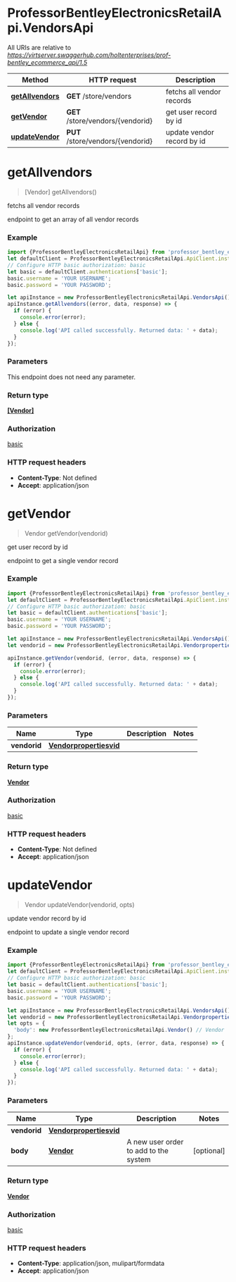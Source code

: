 # ProfessorBentleyElectronicsRetailApi.VendorsApi

All URIs are relative to *https://virtserver.swaggerhub.com/holtenterprises/prof-bentley_ecommerce_api/1.5*

Method | HTTP request | Description
------------- | ------------- | -------------
[**getAllvendors**](VendorsApi.md#getAllvendors) | **GET** /store/vendors | fetchs all vendor records
[**getVendor**](VendorsApi.md#getVendor) | **GET** /store/vendors/{vendorid} | get user record by id
[**updateVendor**](VendorsApi.md#updateVendor) | **PUT** /store/vendors/{vendorid} | update vendor record by id

<a name="getAllvendors"></a>
# **getAllvendors**
> [Vendor] getAllvendors()

fetchs all vendor records

endpoint to get an array of all vendor records

### Example
```javascript
import {ProfessorBentleyElectronicsRetailApi} from 'professor_bentley_electronics_retail_api';
let defaultClient = ProfessorBentleyElectronicsRetailApi.ApiClient.instance;
// Configure HTTP basic authorization: basic
let basic = defaultClient.authentications['basic'];
basic.username = 'YOUR USERNAME';
basic.password = 'YOUR PASSWORD';

let apiInstance = new ProfessorBentleyElectronicsRetailApi.VendorsApi();
apiInstance.getAllvendors((error, data, response) => {
  if (error) {
    console.error(error);
  } else {
    console.log('API called successfully. Returned data: ' + data);
  }
});
```

### Parameters
This endpoint does not need any parameter.

### Return type

[**[Vendor]**](Vendor.md)

### Authorization

[basic](../README.md#basic)

### HTTP request headers

 - **Content-Type**: Not defined
 - **Accept**: application/json

<a name="getVendor"></a>
# **getVendor**
> Vendor getVendor(vendorid)

get user record by id

endpoint to get a single vendor record

### Example
```javascript
import {ProfessorBentleyElectronicsRetailApi} from 'professor_bentley_electronics_retail_api';
let defaultClient = ProfessorBentleyElectronicsRetailApi.ApiClient.instance;
// Configure HTTP basic authorization: basic
let basic = defaultClient.authentications['basic'];
basic.username = 'YOUR USERNAME';
basic.password = 'YOUR PASSWORD';

let apiInstance = new ProfessorBentleyElectronicsRetailApi.VendorsApi();
let vendorid = new ProfessorBentleyElectronicsRetailApi.Vendorpropertiesvid(); // Vendorpropertiesvid | 

apiInstance.getVendor(vendorid, (error, data, response) => {
  if (error) {
    console.error(error);
  } else {
    console.log('API called successfully. Returned data: ' + data);
  }
});
```

### Parameters

Name | Type | Description  | Notes
------------- | ------------- | ------------- | -------------
 **vendorid** | [**Vendorpropertiesvid**](.md)|  | 

### Return type

[**Vendor**](Vendor.md)

### Authorization

[basic](../README.md#basic)

### HTTP request headers

 - **Content-Type**: Not defined
 - **Accept**: application/json

<a name="updateVendor"></a>
# **updateVendor**
> Vendor updateVendor(vendorid, opts)

update vendor record by id

endpoint to update a single vendor record

### Example
```javascript
import {ProfessorBentleyElectronicsRetailApi} from 'professor_bentley_electronics_retail_api';
let defaultClient = ProfessorBentleyElectronicsRetailApi.ApiClient.instance;
// Configure HTTP basic authorization: basic
let basic = defaultClient.authentications['basic'];
basic.username = 'YOUR USERNAME';
basic.password = 'YOUR PASSWORD';

let apiInstance = new ProfessorBentleyElectronicsRetailApi.VendorsApi();
let vendorid = new ProfessorBentleyElectronicsRetailApi.Vendorpropertiesvid(); // Vendorpropertiesvid | 
let opts = { 
  'body': new ProfessorBentleyElectronicsRetailApi.Vendor() // Vendor | A new user order to add to the system
};
apiInstance.updateVendor(vendorid, opts, (error, data, response) => {
  if (error) {
    console.error(error);
  } else {
    console.log('API called successfully. Returned data: ' + data);
  }
});
```

### Parameters

Name | Type | Description  | Notes
------------- | ------------- | ------------- | -------------
 **vendorid** | [**Vendorpropertiesvid**](.md)|  | 
 **body** | [**Vendor**](Vendor.md)| A new user order to add to the system | [optional] 

### Return type

[**Vendor**](Vendor.md)

### Authorization

[basic](../README.md#basic)

### HTTP request headers

 - **Content-Type**: application/json, mulipart/formdata
 - **Accept**: application/json

